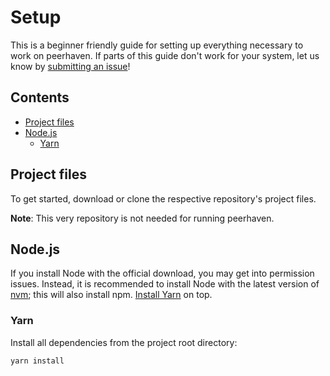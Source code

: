 # Setup

This is a beginner friendly guide for setting up everything necessary to work on peerhaven.
If parts of this guide don't work for your system, let us know by [submitting an issue](CONTRIBUTING.md#submitting-issues)!

## Contents

- [Project files](#project-files)
- [Node.js](#nodejs)
  + [Yarn](#yarn)

## Project files

To get started, download or clone the respective repository's project files.

**Note**:
This very repository is not needed for running peerhaven.

## Node.js

If you install Node with the official download, you may get into permission issues.
Instead, it is recommended to install Node with the latest version of [nvm](https://github.com/nvm-sh/nvm); this will also install npm.
[Install Yarn](https://classic.yarnpkg.com/en/docs/install) on top.

### Yarn

Install all dependencies from the project root directory:

```bash
yarn install
```

